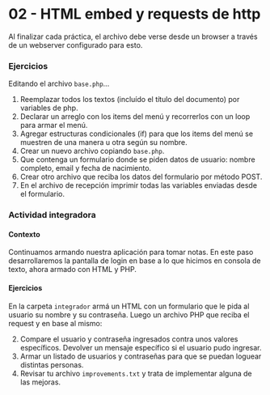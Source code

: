 # 02 - HTML embed y requests de http

Al finalizar cada práctica, el archivo debe verse desde un browser a través de un webserver configurado para esto.

### Ejercicios
Editando el archivo `base.php`...

1. Reemplazar todos los textos (incluído el título del documento) por variables de php.
2. Declarar un arreglo con los items del menú y recorrerlos con un loop para armar el menú.
3. Agregar estructuras condicionales (if) para que los items del menú se muestren de una manera u otra según su nombre.
4. Crear un nuevo archivo copiando `base.php`.
4. Que contenga un formulario donde se piden datos de usuario: nombre completo, email y fecha de nacimiento.
5. Crear otro archivo que reciba los datos del formulario por método POST.
6. En el archivo de recepción imprimir todas las variables enviadas desde el formulario.

### Actividad integradora
#### Contexto
Continuamos armando nuestra aplicación para tomar notas. En este paso desarrollaremos la pantalla de login en base a lo que hicimos en consola de texto, ahora armado con HTML y PHP.

#### Ejercicios
En la carpeta `integrador` armá un HTML con un formulario que le pida al usuario su nombre y su contraseña.
Luego un archivo PHP que reciba el request y en base al mismo:

2. Compare el usuario y contraseña ingresados contra unos valores específicos. Devolver un mensaje específico si el usuario pudo ingresar.
3. Armar un listado de usuarios y contraseñas para que se puedan loguear distintas personas.
5. Revisar tu archivo `improvements.txt` y trata de implementar alguna de las mejoras.
